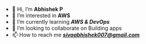 - 👋 Hi, I’m **Abhishek P**
- 👀 I’m interested in **AWS**
- 🌱 I’m currently learning _**AWS & DevOps**_
- 💞️ I’m looking to collaborate on Building apps
- 📫 How to reach me _**sivaabhishek007@gmail.com**_

<!---
AbhishekRsv/AbhishekRsv is a ✨ special ✨ repository because its `README.md` (this file) appears on your GitHub profile.
You can click the Preview link to take a look at your changes.
--->
